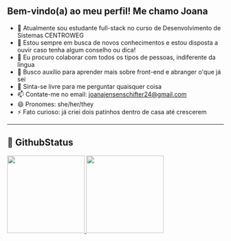 ## Bem-vindo(a) ao meu perfil! Me chamo Joana


- 🔭 Atualmente sou estudante full-stack no curso de Desenvolvimento de Sistemas CENTROWEG
- 🌱 Estou sempre em busca de novos conhecimentos e estou disposta a ouvir caso tenha algum conselho ou dica!
- 👯 Eu procuro colaborar com todos os tipos de pessoas, indiferente da língua
- 🤔 Busco auxílio para aprender mais sobre front-end e abranger o'que já sei
- 💬 Sinta-se livre para me perguntar quaisquer coisa
- 📫 Contate-me no email: joanajensenschifter24@gmail.com
- 😄 Pronomes: she/her/they
- ⚡ Fato curioso: já criei dois patinhos dentro de casa até crescerem

---------------------------------------------------------------------------------------------------------------------------------------------------------------------------------------------------------

## 🚀 **GithubStatus**

<div>
  <a href="https://github.com/JoanaPixel" target="_blank">
    <img height="180em" src="https://github-readme-stats.vercel.app/api?username=JoanaPixel&show_icons=true&theme=dracula&include_all_commits=true&count_private=true"/>
    <img height="180em" src="https://github-readme-stats.vercel.app/api/top-langs/?username=JoanaPixel&layout=compact&langs_count=16&theme=dracula"/>
  </a>
</div>
